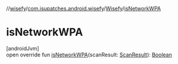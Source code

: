 //[wisefy](../../../index.md)/[com.isupatches.android.wisefy](../index.md)/[Wisefy](index.md)/[isNetworkWPA](is-network-w-p-a.md)

# isNetworkWPA

[androidJvm]\
open override fun [isNetworkWPA](is-network-w-p-a.md)(scanResult: [ScanResult](https://developer.android.com/reference/kotlin/android/net/wifi/ScanResult.html)): [Boolean](https://kotlinlang.org/api/latest/jvm/stdlib/kotlin/-boolean/index.html)
